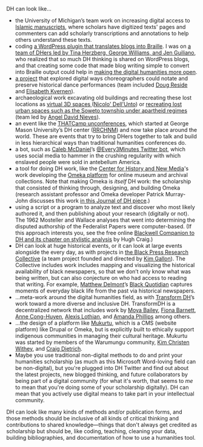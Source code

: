 DH can look like...

* the University of Michigan’s team work on increasing digital access to [Islamic manuscripts](http://www.lib.umich.edu/islamic/), where scholars have digitized texts' pages and commenters can add scholarly transcriptions and annotations to help others understand these texts.
* coding [a WordPress plugin that translates blogs into Braille](https://wordpress.org/plugins/braille/). I was on [a team of DHers led by Tina Herzberg, George Williams, and Jen Guiliano](http://mith.umd.edu/research/braillesc/), who realized that so much DH thinking is shared on WordPress blogs, and that creating some code that made blog writing simple to convert into Braille output could help in [making the digital humanities more open](http://journalofdigitalhumanities.org/3-1/making-the-digital-humanities-more-open-modeling-digital-humanities-for-a-wider-audience/).
* [a project](http://mith.umd.edu/research/the-documentation-and-preservation-of-dance/) that explored digital ways choreographers could notate and preserve historical dance performances (team included [Doug Reside](https://twitter.com/dougreside) and [Elisabeth Kvernen](https://twitter.com/silkroadstudio)).
* archaeological work excavating old buildings and recreating these lost locations as [virtual 3D spaces ](http://nico-digitalarchaeology.blogspot.com/2012/09/catalhoyuk-2012-and-4d-gis.html) ([Nicolo' Dell'Unto](https://twitter.com/nicolo_dellunto)) or [recreating lost urban spaces such as the Soweto township under apartheid regimes](http://www.dhinitiative.org/projects/shgis) (team led by [Angel David Nieves](https://twitter.com/angeldnieves)).
* an event like the [THATCamp unconferences](), which started at George Mason University’s DH center ([RRCHNM](http://chnm.gmu.edu/)) and now take place around the world. These are events that try to bring DHers together to talk and build in less hierarchical ways than traditional humanities conferences do.
* a bot, such as [Caleb McDaniel](https://twitter.com/wcaleb)’s [@Every3Minutes Twitter bot](https://twitter.com/every3minutes), which uses social media to hammer in the crushing regularity with which enslaved people were sold in antebellum America. 
* a tool for doing DH work, like the [Center for History and New Media](http://chnm.gmu.edu/)'s work developing the [Omeka platform](http://omeka.org/) for online museum and archival collections. Note that making Omeka is *itself* DH work: the scholarship that consisted of thinking through, designing, and building Omeka (research assistant professor and Omeka developer Patrick Murray-John discusses this work [in this Journal of DH piece](http://journalofdigitalhumanities.org/1-1/theory-digital-humanities-and-noticing-by-patrick-murray-john/).) 
* using a script or a program to analyze text and discover who most likely authored it, and then publishing about your research (digitally or not). The 1962 Mosteller and Wallace analyses that went into determining the disputed authorship of the Federalist Papers were computer-based. (If this approach interests you, see the free online [Blackwell Companion to DH and its chapter on stylistic analysis](http://www.digitalhumanities.org/companion/view?docId=blackwell/9781405103213/9781405103213.xml&chunk.id=ss1-4-1&toc.depth=1&toc.id=ss1-4-1&brand=default) by Hugh Craig.)
* DH can look at huge historical events, or it can look at large events alongside the every day, as with projects in [the Black Press Research Collective](http://blackpressresearchcollective.org/) (a team project founded and directed by [Kim Gallon](https://twitter.com/blackdigitalhum)). The Collective includes work includes mapping and visualizing the historical availability of black newspapers, so that we don’t only know what was being written, but can also conjecture on who had access to reading that writing. For example, [Matthew Delmont](https://twitter.com/mattdelmont)’s [Black Quotidian](http://blackquotidian.com/anvc/black-quotidian/introduction?path=index) captures moments of everyday black life from the past via historical newspapers. 
* ...meta-work around the digital humanities field, as with [Transform DH](http://transformdh.org/)’s work toward a more diverse and inclusive DH. TransformDH is a decentralized network that includes work by [Moya Bailey](http://twitter.com/moyazb), [Fiona Barnett](https://twitter.com/fiona_barnett), [Anne Cong-Huyen](https://twitter.com/anitaconchita), [Alexis Lothian](https://twitter.com/alothian), and [Amanda Phillips](https://twitter.com/NazcaTheMad) among others.
* ...the design of a platform like [Mukurtu](http://mukurtu.org/), which is a CMS (website platform) like Drupal or Omeka, but is explicitly built to ethically support indigenous communities in managing their cultural heritage. Mukurtu was started by members of the Warumungu community, [Kim Christen Withey](https://twitter.com/mukurtu), and [Craig Dietrich](https://twitter.com/craigdietrich).
* Maybe you use traditional non-digital methods to do and print your humanities scholarship (as much as this Microsoft Word-loving field can be non-digital), but you're plugged into DH Twitter and find out about the latest projects, new blogged thinking, and future collaborators by being part of a digital community (for what it's worth, that seems to *me* to mean that you're doing some of your scholarship digitally). DH can mean that you actively use digital means to take part in your intellectual community.

DH can look like many kinds of methods and/or publication forms, and those methods should be inclusive of all kinds of critical thinking and contributions to shared knowledge—things that don't always get credited as scholarship but should be, like coding, teaching, cleaning your data, building bibliographies, and documentation of how to use a humanities tool.
